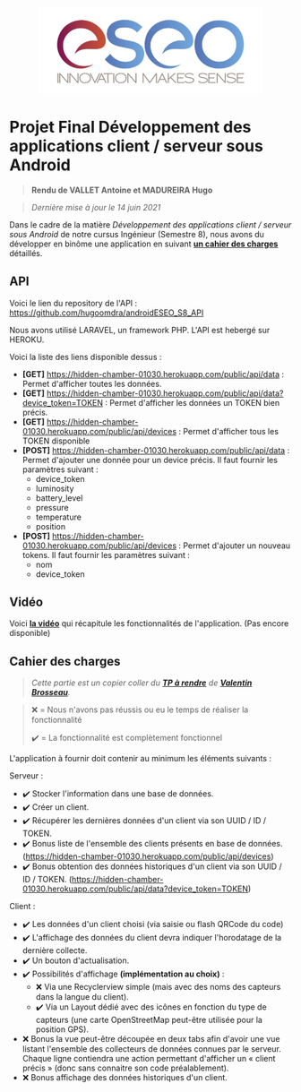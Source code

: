 <p align="center"><img src="readme/images/eseo_logo.png" width="400"></p>

# Projet Final Développement des applications client / serveur sous Android
> **Rendu de VALLET Antoine et MADUREIRA Hugo**

> *Dernière mise à jour le 14 juin 2021*

Dans le cadre de la matière *Développement des applications client / serveur sous Android* de notre cursus Ingénieur (Semestre 8), nous avons du développer en binôme une application en suivant **[un cahier des charges](#cahier-des-charges)** détaillés.

## API 

Voici le lien du repository de l'API : https://github.com/hugoomdra/androidESEO_S8_API

Nous avons utilisé LARAVEL, un framework PHP. L'API est hebergé sur HEROKU.

Voici la liste des liens disponible dessus :

- **[GET]** https://hidden-chamber-01030.herokuapp.com/public/api/data : Permet d'afficher toutes les données.
- **[GET]** https://hidden-chamber-01030.herokuapp.com/public/api/data?device_token=TOKEN : Permet d'afficher les données un TOKEN bien précis.
- **[GET]** https://hidden-chamber-01030.herokuapp.com/public/api/devices : Permet d'afficher tous les TOKEN disponible
- **[POST]** https://hidden-chamber-01030.herokuapp.com/public/api/data : Permet d'ajouter une donnée pour un device précis. Il faut fournir les paramètres suivant :
  - device_token
  - luminosity
  - battery_level
  - pressure
  - temperature
  - position
- **[POST]** https://hidden-chamber-01030.herokuapp.com/public/api/devices : Permet d'ajouter un nouveau tokens. Il faut fournir les paramètres suivant :
  - nom
  - device_token

## Vidéo

Voici **[la vidéo]()** qui récapitule les fonctionnalités de l'application. (Pas encore disponible)

## Cahier des charges

> *Cette partie est un copier coller du **[TP à rendre](https://cours.brosseau.ovh/tp/android/app-avance-android.html)** de **[Valentin Brosseau](https://www.linkedin.com/in/valentin-brosseau-99b98827/)**.*

> ❌ = Nous n'avons pas réussis ou eu le temps de réaliser la fonctionnalité
> 
> ✔️ = La fonctionnalité est complètement fonctionnel


L'application à fournir doit contenir au minimum les éléments suivants :


Serveur :

- ✔️ Stocker l'information dans une base de données.
- ✔️ Créer un client.
- ✔️ Récupérer les dernières données d'un client via son UUID / ID / TOKEN.
- ✔️ Bonus liste de l'ensemble des clients présents en base de données. (https://hidden-chamber-01030.herokuapp.com/public/api/devices)
- ✔️ Bonus obtention des données historiques d'un client via son UUID / ID / TOKEN. (https://hidden-chamber-01030.herokuapp.com/public/api/data?device_token=TOKEN)

Client :

- ✔️ Les données d'un client choisi (via saisie ou flash QRCode du code)
- ✔️ L'affichage des données du client devra indiquer l'horodatage de la dernière collecte.
- ✔️ Un bouton d'actualisation.
- ✔️ Possibilités d'affichage **(implémentation au choix)** :
  - ❌ Via une Recyclerview simple (mais avec des noms des capteurs dans la langue du client).
  - ✔️ Via un Layout dédié avec des icônes en fonction du type de capteurs (une carte OpenStreetMap peut-être utilisée pour la position GPS).
- ❌ Bonus la vue peut-être découpée en deux tabs afin d'avoir une vue listant l'ensemble des collecteurs de données connues par le serveur. Chaque ligne contiendra une action permettant d'afficher un « client précis » (donc sans connaitre son code préalablement).
- ❌ Bonus affichage des données historiques d'un client.
  
